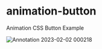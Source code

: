 # animation-button

Animation CSS Button Example

![Annotation 2023-02-02 000218](https://user-images.githubusercontent.com/92864027/216266117-95578d34-2416-4c29-bad7-5de8ab9bad9b.png)
